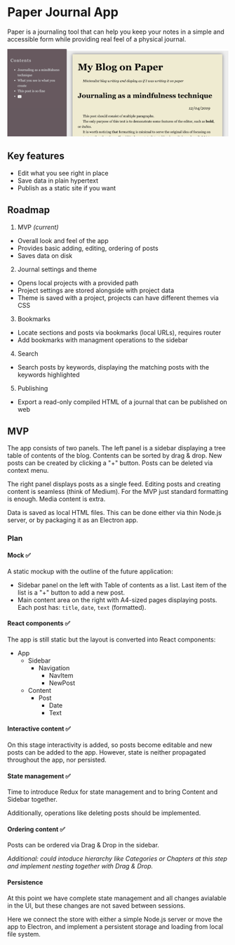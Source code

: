 # Paper Journal App

Paper is a journaling tool that can help you keep your notes in a simple and accessible form while providing real feel of a physical journal.

![Screenshot](./screenshot.png)

## Key features

- Edit what you see right in place
- Save data in plain hypertext
- Publish as a static site if you want

## Roadmap

1. MVP _(current)_
  - Overall look and feel of the app
  - Provides basic adding, editing, ordering of posts
  - Saves data on disk
2. Journal settings and theme
  - Opens local projects with a provided path
  - Project settings are stored alongside with project data
  - Theme is saved with a project, projects can have different themes via CSS
3. Bookmarks
  - Locate sections and posts via bookmarks (local URLs), requires router
  - Add bookmarks with managment operations to the sidebar 
4. Search
  - Search posts by keywords, displaying the matching posts with the keywords highlighted
5. Publishing
  - Export a read-only compiled HTML of a journal that can be published on web

## MVP

The app consists of two panels. The left panel is a sidebar displaying a tree table of contents of the blog. Contents can be sorted by drag & drop. New posts can be created by clicking a "+" button. Posts can be deleted via context menu.

The right panel displays posts as a single feed. Editing posts and creating content is seamless (think of Medium). For the MVP just standard formatting is enough. Media content is extra.

Data is saved as local HTML files. This can be done either via thin Node.js server, or by packaging it as an Electron app.

### Plan

#### Mock :white_check_mark:

A static mockup with the outline of the future application:

- Sidebar panel on the left with Table of contents as a list. Last item of the list is a "+" button to add a new post.
- Main content area on the right with A4-sized pages displaying posts. Each post has: `title`, `date`, `text` (formatted).

#### React components :white_check_mark:

The app is still static but the layout is converted into React components:

- App
  - Sidebar
    - Navigation
      - NavItem
      - NewPost
  - Content
    - Post
      - Date
      - Text

#### Interactive content :white_check_mark:

On this stage interactivity is added, so posts become editable and new posts can be added to the app. However, state is neither propagated throughout the app, nor persisted.

#### State management :white_check_mark:

Time to introduce Redux for state management and to bring Content and Sidebar together.

Additionally, operations like deleting posts should be implemented.

#### Ordering content :white_check_mark:

Posts can be ordered via Drag & Drop in the sidebar.

_Additional: could intoduce hierarchy like Categories or Chapters at this step and implement nesting together with Drag & Drop._

#### Persistence

At this point we have complete state management and all changes avialable in the UI, but these changes are not saved between sessions.

Here we connect the store with either a simple Node.js server or move the app to Electron, and implement a persistent storage and loading from local file system.
